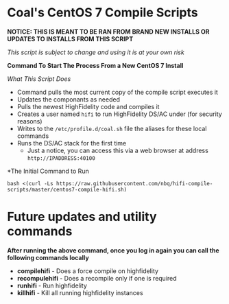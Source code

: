 # Coal's CentOS 7 Compile Scripts

**NOTICE: THIS IS MEANT TO BE RAN FROM BRAND NEW INSTALLS OR UPDATES TO INSTALLS FROM THIS SCRIPT**

*This script is subject to change and using it is at your own risk*

**Command To Start The Process From a New CentOS 7 Install**

*What This Script Does*

- Command pulls the most current copy of the compile script executes it 
- Updates the componants as needed  
- Pulls the newest HighFidelity code and compiles it 
- Creates a user named `hifi` to run HighFidelity DS/AC under (for security reasons)
- Writes to the `/etc/profile.d/coal.sh` file the aliases for these local commands 
- Runs the DS/AC stack for the first time      
  - Just a notice, you can access this via a web browser at address `http://IPADDRESS:40100`

*The Initial Command to Run

`bash <(curl -Ls https://raw.githubusercontent.com/nbq/hifi-compile-scripts/master/centos7-compile-hifi.sh)`
 
# Future updates and utility commands

**After running the above command, once you log in again you can call the following commands locally**

- **compilehifi** - Does a force compile on highfidelity
- **recompulehifi** - Does a recompile only if one is required
- **runhifi** - Run highfidelity
- **killhifi** - Kill all running highfidelity instances

